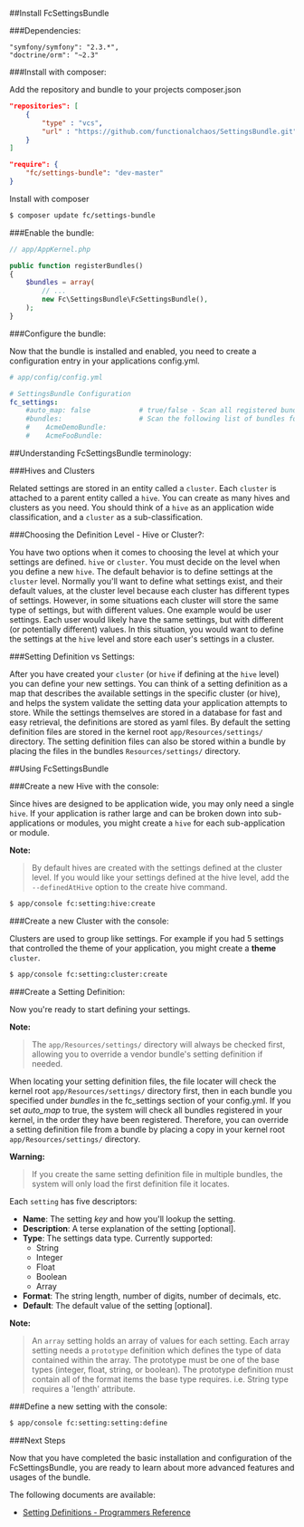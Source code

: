 ##Install FcSettingsBundle

###Dependencies:

    "symfony/symfony": "2.3.*",
    "doctrine/orm": "~2.3"

###Install with composer:


Add the repository and bundle to your projects composer.json

``` json
"repositories": [
    {
        "type" : "vcs",
        "url" : "https://github.com/functionalchaos/SettingsBundle.git"
    }
]
```

``` json
"require": {
    "fc/settings-bundle": "dev-master"
}
```

Install with composer

``` bash
$ composer update fc/settings-bundle
```


###Enable the bundle:

``` php
// app/AppKernel.php

public function registerBundles()
{
    $bundles = array(
        // ...
        new Fc\SettingsBundle\FcSettingsBundle(),
    );
}
```


###Configure the bundle:

Now that the bundle is installed and enabled, you need to create a configuration entry
in your applications config.yml.


``` yaml
# app/config/config.yml

# SettingsBundle Configuration
fc_settings:
    #auto_map: false            # true/false - Scan all registered bundles for setting definitions
    #bundles:                   # Scan the following list of bundles for setting definitions
    #    AcmeDemoBundle:
    #    AcmeFooBundle:
```


##Understanding FcSettingsBundle terminology:

###Hives and Clusters

Related settings are stored in an entity called a `cluster`. Each `cluster` is attached
to a parent entity called a `hive`. You can create as many hives and clusters as you
need. You should think of a `hive` as an application wide classification, and a `cluster`
as a sub-classification.


###Choosing the Definition Level - Hive or Cluster?:

You have two options when it comes to choosing the level at which your settings are
defined. `hive` or `cluster`. You must decide on the level when you define a new
`hive`. The default behavior is to define settings at the `cluster` level. Normally
you'll want to define what settings exist, and their default values, at the cluster
level because each cluster has different types of settings. However, in some
situations each cluster will store the same type of settings, but with different
values. One example would be user settings. Each user would likely have the same
settings, but with different (or potentially different) values. In this situation,
you would want to define the settings at the `hive` level and store each user's
settings in a cluster.


###Setting Definition vs Settings:

After you have created your `cluster` (or `hive` if defining at the `hive` level)
you can define your new settings. You can think of a setting definition as a map
that describes the available settings in the specific cluster (or hive), and helps
the system validate the setting data your application attempts to store. While the
settings themselves are stored in a database for fast and easy retrieval, the
definitions are stored as yaml files. By default the setting definition files are
stored in the kernel root `app/Resources/settings/` directory. The setting
definition files can also be stored within a bundle by placing the files in the
bundles `Resources/settings/` directory.


##Using FcSettingsBundle

###Create a new Hive with the console:

Since hives are designed to be application wide, you may only need a single `hive`.
If your application is rather large and can be broken down into sub-applications or
modules, you might create a `hive` for each sub-application or module.

**Note:**

> By default hives are created with the settings defined at the cluster level.
> If you would like your settings defined at the hive level, add the
> `--definedAtHive` option to the create hive command.


``` bash
$ app/console fc:setting:hive:create
```


###Create a new Cluster with the console:

Clusters are used to group like settings. For example if you had 5 settings that
controlled the theme of your application, you might create a **theme** `cluster`.


``` bash
$ app/console fc:setting:cluster:create
```


###Create a Setting Definition:

Now you're ready to start defining your settings.

**Note:**
> The `app/Resources/settings/` directory will always be checked first, allowing
> you to override a vendor bundle's setting definition if needed.

When locating your setting definition files, the file locater will check the kernel
root `app/Resources/settings/` directory first, then in each bundle you specified
under *bundles* in the fc_settings section of your config.yml. If you set *auto_map*
to true, the system will check all bundles registered in your kernel, in the order
they have been registered. Therefore, you can override a setting definition file
from a bundle by placing a copy in your kernel root `app/Resources/settings/`
directory.

**Warning:**

> If you create the same setting definition file in multiple bundles, the system will
> only load the first definition file it locates.


Each `setting` has five descriptors:

* **Name**: The setting *key* and how you'll lookup the setting.
* **Description**: A terse explanation of the setting [optional].
* **Type**: The settings data type. Currently supported:
    - String
    - Integer
    - Float
    - Boolean
    - Array
* **Format**: The string length, number of digits, number of decimals, etc.
* **Default**: The default value of the setting [optional].

**Note:**

> An `array` setting holds an array of values for each setting. Each array setting
> needs a `prototype` definition which defines the type of data contained within the
> array. The prototype must be one of the base types (integer, float, string, or
> boolean). The prototype definition must contain all of the format items the
> base type requires. i.e. String type requires a 'length' attribute.


###Define a new setting with the console:

``` bash
$ app/console fc:setting:setting:define
```


###Next Steps

Now that you have completed the basic installation and configuration of the FcSettingsBundle,
you are ready to learn about more advanced features and usages of the bundle.

The following documents are available:

- [Setting Definitions - Programmers Reference](node-definition-programer-reference.md)